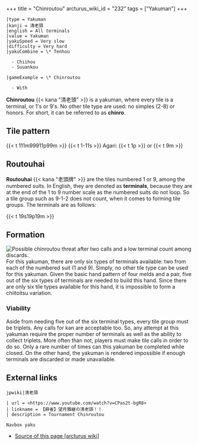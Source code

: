 +++
title = "Chinroutou"
arcturus_wiki_id = "232"
tags = ["Yakuman"]
+++

```yaku
|type = Yakuman
|kanji = 清老頭
|english = All terminals
|value = Yakuman
|yakuSpeed = Very slow
|difficulty = Very hard
|yakuCombine = \* Tenhou

  - Chiihou
  - Suuankou

|gameExample = \* Chinroutou

  - With

```

**Chinroutou** {{< kana "清老頭" >}} is a yakuman, where every tile is a terminal, or 1's or 9's. No other tile type are used: no simples (2-8) or honors. For short, it can be referred to as **chinro**.

## Tile pattern

{{< t 111m99911p99m >}} {{< t 1-11s >}} Agari: {{< t 1p >}} or {{< t 9m >}}

## Routouhai

**Routouhai** {{< kana "老頭牌" >}} are the tiles numbered 1 or 9, among the numbered suits. In English, they are denoted as **terminals**, because they are at the end of the 1 to 9 number scale as the numbered suits do not loop. So a tile group such as 9-1-2 does not count, when it comes to forming tile groups. The terminals are as follows:

{{< t 19s19p19m >}}

## Formation

![Possible [chinroutou threat](http://tenhou.net/0/?log=2015090615gm-0089-0000-acd2836c&tw=3&ts=3) after two calls and a low terminal count among discards.](Chinroutou_denied.png "Possible chinroutou threat after two calls and a low terminal count among discards.")
For this yakuman, there are only six types of terminals available: two from each of the numbered suit (1 and 9). Simply, no other tile type can be used for this yakuman. Given the basic hand pattern of four melds and a pair, five out of the six types of terminals are needed to build this hand. Since there are only six tile types available for this hand, it is impossible to form a chiitoitsu variation.

### Viability

Aside from needing five out of the six terminal types, every tile group must be triplets. Any calls for kan are acceptable too. So, any attempt at this yakuman require the proper number of terminals as well as the ability to collect triplets. More often than not, players must make tile calls in order to do so. Only a rare number of times can this yakuman be completed while closed. On the other hand, the yakuman is rendered impossible if enough terminals are discarded or made unavailable.

## External links

```jpwiki|清老頭```
```Youtube
| url = <https://www.youtube.com/watch?v=CPas2t-bgR8>
| linkname = 【麻雀】望月雅継の清老頭！！
| description = Tournament Chinroutou
```

```Navbox yaku```
- [Source of this page [arcturus wiki]](http://arcturus.su/wiki/Chinroutou)